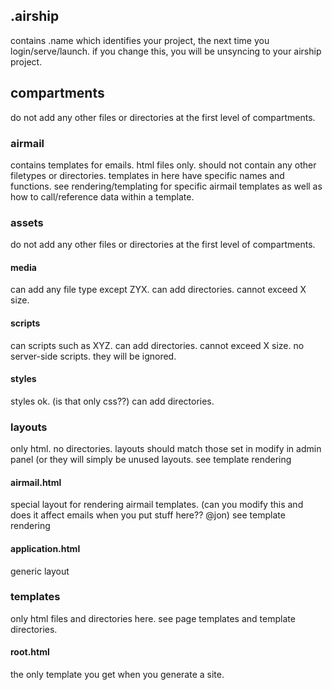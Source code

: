 ## .airship
contains .name  which identifies your project, the next time you login/serve/launch. if you change this, you will be unsyncing to your airship project.

## compartments
do not add any other files or directories at the first level of compartments.

### airmail
contains templates for emails. html files only. should not contain any other filetypes or directories.
templates in here have specific names and functions.
see rendering/templating for specific airmail templates as well as how to call/reference data within a template.

### assets
do not add any other files or directories at the first level of compartments.

#### media
can add any file type except ZYX. can add directories. cannot exceed X size.

#### scripts
can scripts such as XYZ. can add directories. cannot exceed X size. no server-side scripts. they will be ignored.

#### styles
styles ok. (is that only css??) can add directories. 

### layouts
only html. no directories. layouts should match those set in modify in admin panel (or they will simply be unused layouts. see template rendering

#### airmail.html
special layout for rendering airmail templates. (can you modify this and does it affect emails when you put stuff here?? @jon) see template rendering

#### application.html
generic layout

### templates
only html files and directories here. see page templates and template directories.

#### root.html
the only template you get when you generate a site.
